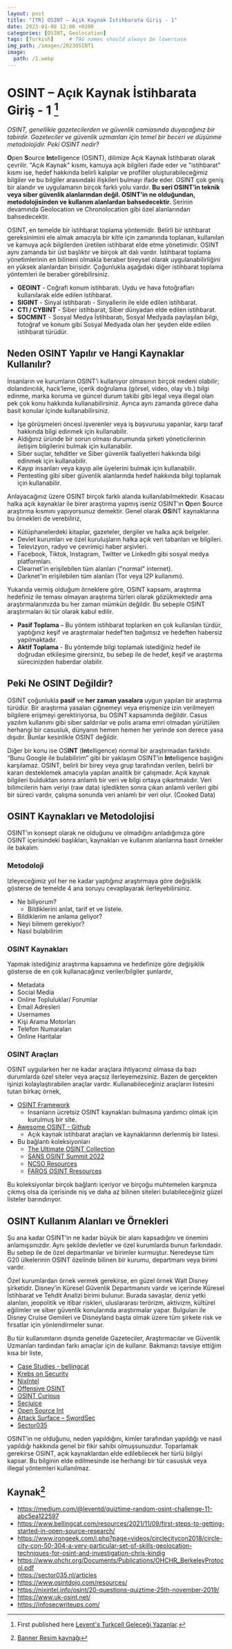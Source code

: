```yaml
---
layout: post
title: "[TR] OSINT – Açık Kaynak İstihbarata Giriş - 1"
date: 2023-01-08 12:00 +0200
categories: [OSINT, Geolocation]
tags: [Turkish]     # TAG names should always be lowercase
img_path: /images/2023OSINT1
image:
  path: /1.webp
---
```


# OSINT – Açık Kaynak İstihbarata Giriş - 1 [^1]

*OSINT, genellikle gazetecilerden ve güvenlik camiasında duyacağınız bir tabirdir. Gazeteciler ve güvenlik uzmanları için temel bir beceri ve düşünme metodolojidir. Peki OSINT nedir?*

**O**pen **S**ource **Int**elligence (OSINT), dilimize Açık Kaynak İstihbaratı olarak çevrilir. "Açık Kaynak" kısmı, kamuya açık bilgileri ifade eder ve "istihbarat" kısmı ise, hedef hakkında belirli kalıplar ve profiller oluşturabileceğimiz bilgiler ve bu bilgiler arasındaki ilişkileri bulmayı ifade eder. OSINT çok geniş bir alandır ve uygulamanın birçok farklı yolu vardır. **Bu seri OSINT’in teknik veya siber güvenlik alanlarından değil. OSINT’in ne olduğundan, metodolojisinden ve kullanım alanlardan bahsedecektir.** Serinin devamında Geolocation ve Chronolocation gibi özel alanlarından bahsedecektir.

OSINT, en temelde bir istihbarat toplama yöntemidir. Belirli bir istihbarat gereksinimini ele almak amacıyla bir kitle için zamanında toplanan, kullanılan ve kamuya açık bilgilerden üretilen istihbarat elde etme yönetimidir. OSINT aynı zamanda bir üst başlıktır ve birçok alt dalı vardır. İstihbarat toplama yönetimlerinin en bilineni olmakla beraber bireysel olarak uygulanabilirliğini en yüksek alanlardan birisidir. Çoğunlukla aşağıdaki diğer istihbarat toplama yöntemleri ile beraber görebilirsiniz.

- **GEOINT** - Coğrafi konum istihbaratı. Uydu ve hava fotoğrafları kullanılarak elde edilen istihbarat.
- **SIGINT** - Sinyal istihbaratı - Sinyallerin ile elde edilen istihbarat.
- **CTI / CYBINT** - Siber istihbarat, Siber dünyadan elde edilen istihbarat.
- **SOCMINT** - Sosyal Medya İstihbaratı, Sosyal Medyada paylaşılan bilgi, fotoğraf ve konum gibi Sosyal Medyada olan her şeyden elde edilen istihbarat türüdür.

## Neden OSINT Yapılır ve Hangi Kaynaklar Kullanılır?

İnsanların ve kurumların OSINT’i kullanıyor olmasının birçok nedeni olabilir; dolandırıcılık, hack’leme, içerik doğrulama (görsel, video, olay vb.) bilgi edinme, marka koruma ve güncel durum takibi gibi legal veya illegal olan pek çok konu hakkında kullanabilirsiniz. Ayrıca aynı zamanda görece daha basit konular içinde kullanabilirsiniz.

- İşe görüşmeleri öncesi işverenler veya iş başvurusu yapanlar, karşı taraf hakkında bilgi edinmek için kullanabilir.
- Aldığınız üründe bir sorun olması durumunda şirketi yöneticilerinin iletişim bilgilerini bulmak için kullanabilir.
- Siber suçlar, tehditler ve Siber güvenlik faaliyetleri hakkında bilgi edinmek için kullanabilir.
- Kayıp insanları veya kayıp aile üyelerini bulmak için kullanabilir.
- Pentesting gibi siber güvenlik alanlarında hedef hakkında bilgi toplamak için kullanabilir.

Anlayacağınız üzere OSINT birçok farklı alanda kullanılabilmektedir. Kısacası halka açık kaynaklar ile birer araştırma yapmış iseniz OSINT’ın **O**pen **S**ource araştırma kısmını yapıyorsunuz demektir.  Genel olarak **OS**INT kaynaklarına bu örnekleri de verebiliriz,

- Kütüphanelerdeki kitaplar, gazeteler, dergiler ve halka açık belgeler.
- Devlet kurumları ve özel kuruluşların halka açık veri tabanları ve bilgileri.
- Televizyon, radyo ve çevrimiçi haber arşivleri.
- Facebook, Tiktok, Instagram, Twitter ve LinkedIn gibi sosyal medya platformları.
- Clearnet'in erişilebilen tüm alanları ("normal" internet).
- Darknet'in erişilebilen tüm alanları (Tor veya I2P kullanımı).

Yukarıda vermiş olduğum örneklere göre, OSINT kapsamı, araştırma hedefiniz ile teması olmayan araştırma türleri olarak gözükmektedir ama araştırmalarımızda bu her zaman mümkün değildir. Bu sebeple OSINT araştırmaları iki tür olarak kabul edilir.

- **Pasif Toplama** – Bu yöntem istihbarat toplarken en çok kullanılan türdür, yaptığınız keşif ve araştırmalar hedef’ten bağımsız ve hedeften habersiz yapılmaktadır.
- **Aktif Toplama** - Bu yöntemde bilgi toplamak istediğiniz hedef ile doğrudan etkileşime girersiniz, bu sebep ile de hedef, keşif ve araştırma sürecinizden haberdar olabilir.

## Peki Ne OSINT Değildir?

OSINT çoğunlukla **pasif** ve **her zaman yasalara** uygun yapılan bir araştırma türüdür. Bir araştırma yasaları çiğnemeyi veya erişmenize izin verilmeyen bilgilere erişmeyi gerektiriyorsa, bu OSINT kapsamında değildir. Casus yazılım kullanımı gibi siber saldırılar ve polis arama emri olmadan yürütülen herhangi bir casusluk, dünyanın hemen hemen her yerinde son derece yasa dışıdır. Bunlar kesinlikle OSINT değildir.

Diğer bir konu ise OS**INT** (**Int**elligence) normal bir araştırmadan farklıdır. “Bunu Google ile bulabilirim” gibi bir yaklaşım OSINT’in **Int**elligence başlığını karşılamaz. OSINT, belirli bir birey veya grup tarafından verilen, belirli bir kararı desteklemek amacıyla yapılan analitik bir çalışmadır. Açık kaynak bilgileri bulduktan sonra anlamlı bir veri ve bilgi ortaya çıkartmalıdır. Veri bilimcilerin ham veriyi (raw data) işledikten sonra çıkan anlamlı verileri gibi bir süreci vardır, çalışma sonunda veri anlamlı bir veri olur. (Cooked Data)

## OSINT Kaynakları ve Metodolojisi

OSINT’ın konsept olarak ne olduğunu ve olmadığını anladığımıza göre OSINT içerisindeki başlıkları, kaynakları ve kullanım alanlarına basit örnekler ile bakalım.

### Metodoloji

Izleyeceğimiz yol her ne kadar yaptığınız araştırmaya göre değişiklik gösterse de temelde 4 ana soruyu cevaplayarak ilerleyebilirsiniz.

- Ne biliyorum?
  - Bildiklerini anlat, tarif et ve listele.
- Bildiklerim ne anlama geliyor?
- Neyi bilmem gerekiyor?
- Nasıl bulabilirim

### OSINT Kaynakları

Yapmak istediğiniz araştırma kapsamına ve hedefinize göre değişiklik gösterse de en çok kullanacağınız veriler/bilgiler şunlardır,

- Metadata
- Social Media
- Online Topluluklar/ Forumlar
- Email Adresleri
- Usernames
- Kişi Arama Motorları
- Telefon Numaraları
- Online Haritalar

### OSINT Araçları

OSINT uygularken her ne kadar araçlara ihtiyacınız olmasa da bazı durumlarda özel siteler veya araçsız ilerleyemezsiniz. Bazen de gerçekten işinizi kolaylaştırabilen araçlar vardır. Kullanabileceğiniz araçların listesini tutan birkaç örnek,

- [OSINT Framework](https://osintframework.com/)
  - Insanların ücretsiz OSINT kaynakları bulmasına yardımcı olmak için kurulmuş bir site.
- [Awesome OSINT - Github](https://github.com/jivoi/awesome-osint)
  - Açık kaynak istihbarat araçları ve kaynaklarının derlenmiş bir listesi.
- Bu bağlantı koleksiyonları
  - [The Ultimate OSINT Collection](https://start.me/p/DPYPMz/the-ultimate-osint-collection)
  - [SANS OSINT Summit 2022](https://start.me/p/1kBrw9/sans-osint-2022)
  - [NCSO Resources](https://start.me/p/BnrMKd/01-ncso)
  - [FAROS OSINT Rresources](https://start.me/p/1kvvxN/faros-osint-resources)

Bu koleksiyonlar birçok bağlantı içeriyor ve birçoğu muhtemelen karşınıza çıkmış olsa da içerisinde niş ve daha az bilinen siteleri bulabileceğiniz güzel listeler barındırıyor.

## OSINT Kullanım Alanları ve Örnekleri

Şu ana kadar OSINT’in ne kadar büyük bir alanı kapsadığını ve önemini anlamışsınızdır. Aynı şekilde devletler ve özel kurumlarda bunun farkındadır. Bu sebep ile de özel departmanlar ve birimler kurmuştur. Neredeyse tüm G20 ülkelerinin OSINT özelinde bilinen bir kurumu, departmanı veya birimi vardır.

Özel kurumlardan örnek vermek gerekirse, en güzel örnek Walt Disney şirketidir. Disney’in Küresel Güvenlik Departmanını vardır ve içerinde Küresel İstihbarat ve Tehdit Analizi birimi bulunur. Burada savaşlar, deniz yetki alanları, jeopolitik ve itibar riskleri, uluslararası terörizm, aktivizm, kültürel eğilimler ve siber güvenlik konularında araştırmalar yapar. Bulguları ile Disney Cruise Gemileri ve Disneyland başta olmak üzere tüm şirkete risk ve fırsatlar için yönlendirmeler sunar.

Bu tür kullanımların dışında genelde Gazeteciler, Araştırmacılar ve Güvenlik Uzmanları tardından farkı amaçlar için de kullanır. Bakmanızı tavsiye ettiğim kısa bir liste,

- [Case Studies - bellingcat](https://www.bellingcat.com/category/resources/case-studies/)
- [Krebs on Security](https://krebsonsecurity.com/)
- [NixIntel](https://nixintel.info/)
- [Offensive OSINT](https://www.offensiveosint.io/)
- [OSINT Curious](https://osintcurio.us/)
- [Secjuice](https://www.secjuice.com/)
- [Open Source Int](https://www.osintme.com/index.php/category/open-source-intelligence/)
- [Attack Surface – SwordSec](https://swordsec.com/attack-surface/)
- [Sector035](https://sector035.nl)

OSINT’in ne olduğunu, neden yapıldığını, kimler tarafından yapıldığı ve nasıl yapıldığı hakkında genel bir fikir sahibi olmuşsunuzdur. Toparlamak gerekirse OSINT, açık kaynaklardan elde edilebilecek her türlü bilgiyi kapsar. Bu bilginin elde edilmesinde ise herhangi bir tür casusluk veya illegal yöntemleri kullanılmaz.

## Kaynak[^2]

- <https://medium.com/@leventd/quiztime-random-osint-challenge-11-abc5ea122597>
- <https://www.bellingcat.com/resources/2021/11/09/first-steps-to-getting-started-in-open-source-research/>
- <https://www.irongeek.com/i.php?page=videos/circlecitycon2018/circle-city-con-50-304-a-very-particular-set-of-skills-geolocation-techniques-for-osint-and-investigation-chris-kindig>
- <https://www.ohchr.org/Documents/Publications/OHCHR_BerkeleyProtocol.pdf>
- <https://sector035.nl/articles>
- <https://www.osintdojo.com/resources/>
- <https://nixintel.info/osint/20-questions-quiztime-25th-november-2019/>
- <https://www.uk-osint.net/>
- <https://infosecwriteups.com/>

[^1]: First published here [Levent's Turkcell Geleceği Yazanlar](https://gelecegiyazanlar.turkcell.com.tr/blog/osint-acik-kaynak-istihbarata-giris-1).
[^2]: [Banner Resim kaynağı](https://www.infinitumit.com.tr/osint-nedir-en-yaygin-kullanilan-osint-araclari/)
